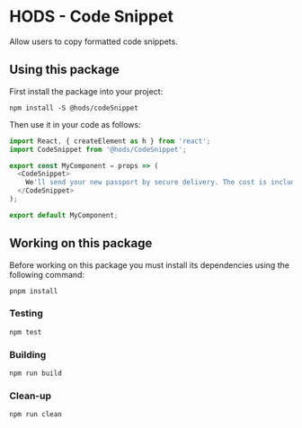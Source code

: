 HODS - Code Snippet
===================

Allow users to copy formatted code snippets.


Using this package
------------------

First install the package into your project:

```shell
npm install -S @hods/codeSnippet
```

Then use it in your code as follows:

```js
import React, { createElement as h } from 'react';
import CodeSnippet from '@hods/CodeSnippet';

export const MyComponent = props => (
  <CodeSnippet>
    We'll send your new passport by secure delivery. The cost is included in the passport fee.
  </CodeSnippet>
);

export default MyComponent;
```


Working on this package
-----------------------

Before working on this package you must install its dependencies using
the following command:

```shell
pnpm install
```


### Testing

```shell
npm test
```


### Building

```shell
npm run build
```


### Clean-up

```shell
npm run clean
```
